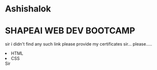 # Ashishalok
# SHAPEAI WEB DEV BOOTCAMP
sir i didn't find any such link
please provide my certificates sir... please.....
<li>HTML
<li>CSS
<br>Sir 
